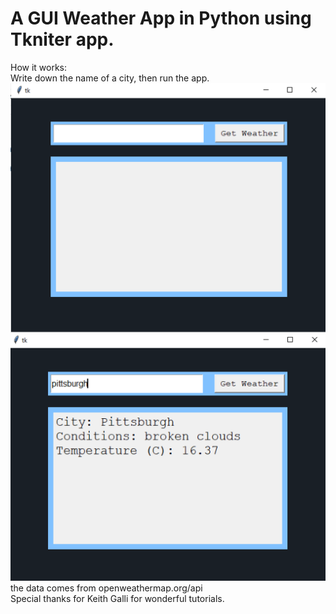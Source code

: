 # A GUI Weather App in Python using Tkniter app.
How it works:<br>
Write down the name of a city, then run the app.<br>
![alt text](https://github.com/nmshafie1993/WeatherApp/blob/main/0.PNG)<br>
![alt text](https://github.com/nmshafie1993/WeatherApp/blob/main/1.PNG)<br>
the data comes from openweathermap.org/api<br>
Special thanks for Keith Galli for wonderful tutorials.
